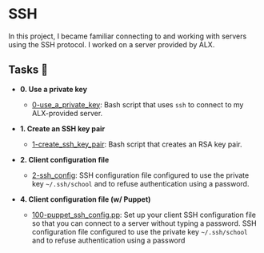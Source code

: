 # SSH

In this project, I became familiar connecting to and working
with servers using the SSH protocol. I worked on a server
provided by ALX.

## Tasks :page_with_curl:

* **0. Use a private key**
  * [0-use_a_private_key](./0-use_a_private_key): Bash script that uses `ssh` to connect to my
ALX-provided server.

* **1. Create an SSH key pair**
  * [1-create_ssh_key_pair](./1-create_ssh_key_pair): Bash script that creates an RSA key pair.

* **2. Client configuration file**
  * [2-ssh_config](./2-ssh_config): SSH configuration file configured to use the private key
`~/.ssh/school` and to refuse authentication using a password.

* **4. Client configuration file (w/ Puppet)**
  * [100-puppet_ssh_config.pp](./100-puppet_ssh_config.pp): Set up your client SSH configuration file so that you can connect to a server without typing a password.
SSH configuration file configured to use the private key `~/.ssh/school` and to refuse authentication using a password
